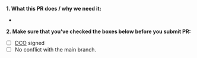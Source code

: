 **1. What this PR does / why we need it:**

- [//]: # (- Describe your changes here)

**2. Make sure that you've checked the boxes below before you submit PR:**
<!-- [Place an '[x]' (no spaces) in all applicable fields. Please remove unrelated fields.] -->

- [ ] [DCO](https://gcc.gnu.org/dco.html) signed
- [ ] No conflict with the main branch.